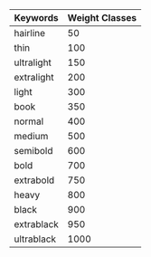<table>
    <thead>
    <tr>
        <th>Keywords</th>
	<th>Weight Classes</th>
    </tr>
    </thead>
    <tbody>
    <tr>
        <td>hairline</td>
        <td>50</td> 
    </tr>
    <tr>
        <td>thin</td>
        <td>100</td> 
    </tr>
    <tr>
        <td>ultralight</td>
        <td>150</td> 
    </tr>
    <tr>
        <td>extralight</td>
        <td>200</td> 
    </tr>
    <tr>
        <td>light</td>
        <td>300</td> 
    </tr>
    <tr>
        <td>book</td>
        <td>350</td> 
    </tr>
    <tr>
        <td>normal</td>
        <td>400</td>
    </tr>
    <tr>
        <td>medium</td>
        <td>500</td>
    </tr>
    <tr>
        <td>semibold</td>
        <td>600</td>
    </tr>
    <tr>
        <td>bold</td>
        <td>700</td>
    </tr>
    <tr>
        <td>extrabold</td>
        <td>750</td>
    </tr>
    <tr>
        <td>heavy</td>
        <td>800</td>
    </tr>
    <tr>
        <td>black</td>
        <td>900</td>
    </tr>
    <tr>
        <td>extrablack</td>
        <td>950</td>
    </tr>
    <tr>
        <td>ultrablack</td>
        <td>1000</td>
    </tr>
    </tbody>
</table>
